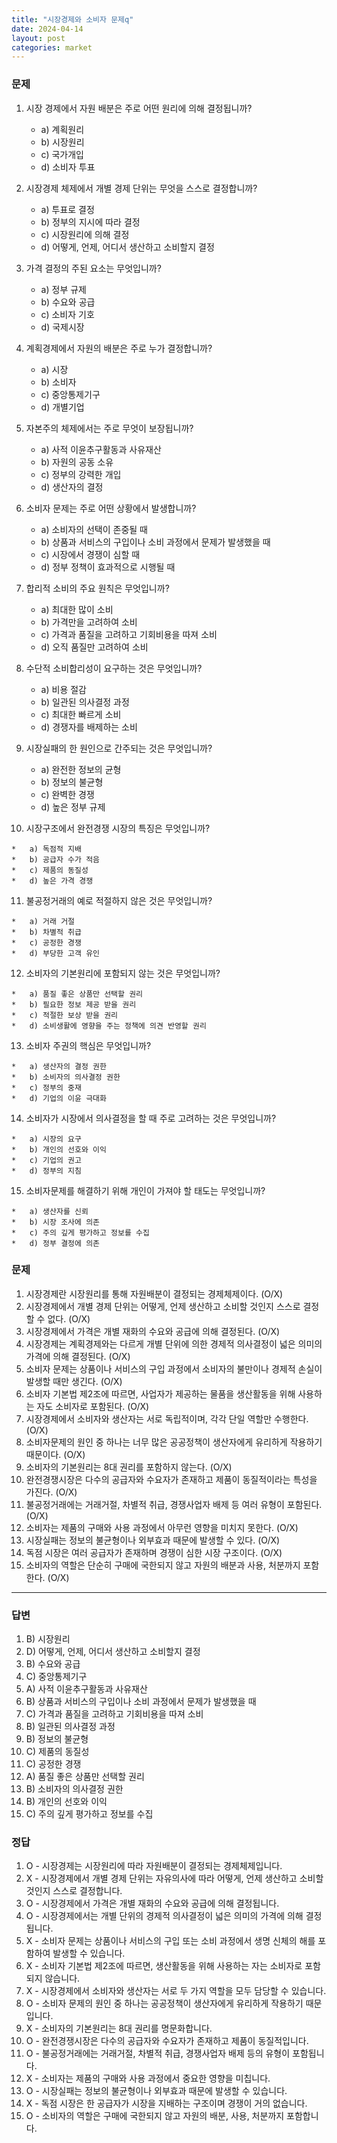 ```yaml
---
title: "시장경제와 소비자 문제q"
date: 2024-04-14
layout: post
categories: market
---
```

### 문제

1.  시장 경제에서 자원 배분은 주로 어떤 원리에 의해 결정됩니까?
    
    *   a) 계획원리
    *   b) 시장원리
    *   c) 국가개입
    *   d) 소비자 투표
2.  시장경제 체제에서 개별 경제 단위는 무엇을 스스로 결정합니까?
    
    *   a) 투표로 결정
    *   b) 정부의 지시에 따라 결정
    *   c) 시장원리에 의해 결정
    *   d) 어떻게, 언제, 어디서 생산하고 소비할지 결정
3.  가격 결정의 주된 요소는 무엇입니까?
    
    *   a) 정부 규제
    *   b) 수요와 공급
    *   c) 소비자 기호
    *   d) 국제시장
4.  계획경제에서 자원의 배분은 주로 누가 결정합니까?
    
    *   a) 시장
    *   b) 소비자
    *   c) 중앙통제기구
    *   d) 개별기업
5.  자본주의 체제에서는 주로 무엇이 보장됩니까?
    
    *   a) 사적 이윤추구활동과 사유재산
    *   b) 자원의 공동 소유
    *   c) 정부의 강력한 개입
    *   d) 생산자의 결정
    
6.  소비자 문제는 주로 어떤 상황에서 발생합니까?
    
    *   a) 소비자의 선택이 존중될 때
    *   b) 상품과 서비스의 구입이나 소비 과정에서 문제가 발생했을 때
    *   c) 시장에서 경쟁이 심할 때
    *   d) 정부 정책이 효과적으로 시행될 때
7.  합리적 소비의 주요 원칙은 무엇입니까?
    
    *   a) 최대한 많이 소비
    *   b) 가격만을 고려하여 소비
    *   c) 가격과 품질을 고려하고 기회비용을 따져 소비
    *   d) 오직 품질만 고려하여 소비
8.  수단적 소비합리성이 요구하는 것은 무엇입니까?
    
    *   a) 비용 절감
    *   b) 일관된 의사결정 과정
    *   c) 최대한 빠르게 소비
    *   d) 경쟁자를 배제하는 소비
9.  시장실패의 한 원인으로 간주되는 것은 무엇입니까?
    
    *   a) 완전한 정보의 균형
    *   b) 정보의 불균형
    *   c) 완벽한 경쟁
    *   d) 높은 정부 규제
10.  시장구조에서 완전경쟁 시장의 특징은 무엇입니까?
    
    *   a) 독점적 지배
    *   b) 공급자 수가 적음
    *   c) 제품의 동질성
    *   d) 높은 가격 경쟁

11.  불공정거래의 예로 적절하지 않은 것은 무엇입니까?
    
    *   a) 거래 거절
    *   b) 차별적 취급
    *   c) 공정한 경쟁
    *   d) 부당한 고객 유인

12.  소비자의 기본원리에 포함되지 않는 것은 무엇입니까?
    
    *   a) 품질 좋은 상품만 선택할 권리
    *   b) 필요한 정보 제공 받을 권리
    *   c) 적절한 보상 받을 권리
    *   d) 소비생활에 영향을 주는 정책에 의견 반영할 권리

13.  소비자 주권의 핵심은 무엇입니까?
    
    *   a) 생산자의 결정 권한
    *   b) 소비자의 의사결정 권한
    *   c) 정부의 중재
    *   d) 기업의 이윤 극대화

14.  소비자가 시장에서 의사결정을 할 때 주로 고려하는 것은 무엇입니까?
    
    *   a) 시장의 요구
    *   b) 개인의 선호와 이익
    *   c) 기업의 권고
    *   d) 정부의 지침
    
15.  소비자문제를 해결하기 위해 개인이 가져야 할 태도는 무엇입니까?
    
    *   a) 생산자를 신뢰
    *   b) 시장 조사에 의존
    *   c) 주의 깊게 평가하고 정보를 수집
    *   d) 정부 결정에 의존


    



### 문제

1.  시장경제란 시장원리를 통해 자원배분이 결정되는 경제체제이다. (O/X)
2.  시장경제에서 개별 경제 단위는 어떻게, 언제 생산하고 소비할 것인지 스스로 결정할 수 없다. (O/X)
3.  시장경제에서 가격은 개별 재화의 수요와 공급에 의해 결정된다. (O/X)
4.  시장경제는 계획경제와는 다르게 개별 단위에 의한 경제적 의사결정이 넓은 의미의 가격에 의해 결정된다. (O/X)
5.  소비자 문제는 상품이나 서비스의 구입 과정에서 소비자의 불만이나 경제적 손실이 발생할 때만 생긴다. (O/X)
6.  소비자 기본법 제2조에 따르면, 사업자가 제공하는 물품을 생산활동을 위해 사용하는 자도 소비자로 포함된다. (O/X)
7.  시장경제에서 소비자와 생산자는 서로 독립적이며, 각각 단일 역할만 수행한다. (O/X)
8.  소비자문제의 원인 중 하나는 너무 많은 공공정책이 생산자에게 유리하게 작용하기 때문이다. (O/X)
9.  소비자의 기본원리는 8대 권리를 포함하지 않는다. (O/X)
10.  완전경쟁시장은 다수의 공급자와 수요자가 존재하고 제품이 동질적이라는 특성을 가진다. (O/X)
11.  불공정거래에는 거래거절, 차별적 취급, 경쟁사업자 배제 등 여러 유형이 포함된다. (O/X)
12.  소비자는 제품의 구매와 사용 과정에서 아무런 영향을 미치지 못한다. (O/X)
13.  시장실패는 정보의 불균형이나 외부효과 때문에 발생할 수 있다. (O/X)
14.  독점 시장은 여러 공급자가 존재하며 경쟁이 심한 시장 구조이다. (O/X)
15.  소비자의 역할은 단순히 구매에 국한되지 않고 자원의 배분과 사용, 처분까지 포함한다. (O/X)




<hr>











### 답변

1.  B) 시장원리
2.  D) 어떻게, 언제, 어디서 생산하고 소비할지 결정
3.  B) 수요와 공급
4.  C) 중앙통제기구
5.  A) 사적 이윤추구활동과 사유재산
6.  B) 상품과 서비스의 구입이나 소비 과정에서 문제가 발생했을 때
7.  C) 가격과 품질을 고려하고 기회비용을 따져 소비
8.  B) 일관된 의사결정 과정
9.  B) 정보의 불균형
10.  C) 제품의 동질성
11.  C) 공정한 경쟁
12.  A) 품질 좋은 상품만 선택할 권리
13.  B) 소비자의 의사결정 권한
14.  B) 개인의 선호와 이익
15.  C) 주의 깊게 평가하고 정보를 수집

### 정답

1.  O - 시장경제는 시장원리에 따라 자원배분이 결정되는 경제체제입니다.
2.  X - 시장경제에서 개별 경제 단위는 자유의사에 따라 어떻게, 언제 생산하고 소비할 것인지 스스로 결정합니다.
3.  O - 시장경제에서 가격은 개별 재화의 수요와 공급에 의해 결정됩니다.
4.  O - 시장경제에서는 개별 단위의 경제적 의사결정이 넓은 의미의 가격에 의해 결정됩니다.
5.  X - 소비자 문제는 상품이나 서비스의 구입 또는 소비 과정에서 생명 신체의 해를 포함하여 발생할 수 있습니다.
6.  X - 소비자 기본법 제2조에 따르면, 생산활동을 위해 사용하는 자는 소비자로 포함되지 않습니다.
7.  X - 시장경제에서 소비자와 생산자는 서로 두 가지 역할을 모두 담당할 수 있습니다.
8.  O - 소비자 문제의 원인 중 하나는 공공정책이 생산자에게 유리하게 작용하기 때문입니다.
9.  X - 소비자의 기본원리는 8대 권리를 명문화합니다.
10.  O - 완전경쟁시장은 다수의 공급자와 수요자가 존재하고 제품이 동질적입니다.
11.  O - 불공정거래에는 거래거절, 차별적 취급, 경쟁사업자 배제 등의 유형이 포함됩니다.
12.  X - 소비자는 제품의 구매와 사용 과정에서 중요한 영향을 미칩니다.
13.  O - 시장실패는 정보의 불균형이나 외부효과 때문에 발생할 수 있습니다.
14.  X - 독점 시장은 한 공급자가 시장을 지배하는 구조이며 경쟁이 거의 없습니다.
15.  O - 소비자의 역할은 구매에 국한되지 않고 자원의 배분, 사용, 처분까지 포함합니다.

